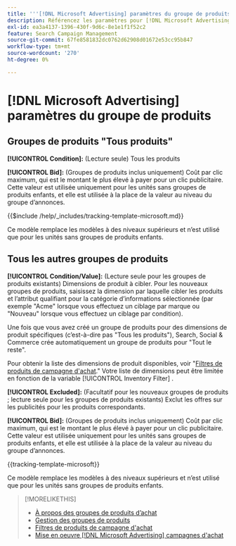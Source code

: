 ```yaml
---
title: '''[!DNL Microsoft Advertising] paramètres du groupe de produits'
description: Référencez les paramètres pour [!DNL Microsoft Advertising] des groupes de produits d’achat.
exl-id: ea3a4137-1396-430f-9d6c-8e1e1f1f52c2
feature: Search Campaign Management
source-git-commit: 67fe8581832dc0762d62908d01672e53cc95b847
workflow-type: tm+mt
source-wordcount: '270'
ht-degree: 0%

---
```


# [!DNL Microsoft Advertising] paramètres du groupe de produits

## Groupes de produits &quot;Tous produits&quot;

**[!UICONTROL Condition]:** (Lecture seule) Tous les produits

**[!UICONTROL Bid]:** (Groupes de produits inclus uniquement) Coût par clic maximum, qui est le montant le plus élevé à payer pour un clic publicitaire. Cette valeur est utilisée uniquement pour les unités sans groupes de produits enfants, et elle est utilisée à la place de la valeur au niveau du groupe d’annonces.

<!-- **[!UICONTROL Tracking Template]:** -->

{{$include /help/_includes/tracking-template-microsoft.md}}

Ce modèle remplace les modèles à des niveaux supérieurs et n’est utilisé que pour les unités sans groupes de produits enfants.

## Tous les autres groupes de produits

**[!UICONTROL Condition/Value]:** (Lecture seule pour les groupes de produits existants) Dimensions de produit à cibler. Pour les nouveaux groupes de produits, saisissez la dimension par laquelle cibler les produits et l’attribut qualifiant pour la catégorie d’informations sélectionnée (par exemple &quot;Acme&quot; lorsque vous effectuez un ciblage par marque ou &quot;Nouveau&quot; lorsque vous effectuez un ciblage par condition).

Une fois que vous avez créé un groupe de produits pour des dimensions de produit spécifiques (c’est-à-dire pas &quot;Tous les produits&quot;), Search, Social &amp; Commerce crée automatiquement un groupe de produits pour &quot;Tout le reste&quot;.

Pour obtenir la liste des dimensions de produit disponibles, voir &quot;[Filtres de produits de campagne d&#39;achat](/help/search-social-commerce/campaign-management/campaigns/shopping-campaign-product-filters.md).&quot; Votre liste de dimensions peut être limitée en fonction de la variable [!UICONTROL Inventory Filter] .

**[!UICONTROL Excluded]:** (Facultatif pour les nouveaux groupes de produits ; lecture seule pour les groupes de produits existants) Exclut les offres sur les publicités pour les produits correspondants.

**[!UICONTROL Bid]:** (Groupes de produits inclus uniquement) Coût par clic maximum, qui est le montant le plus élevé à payer pour un clic publicitaire. Cette valeur est utilisée uniquement pour les unités sans groupes de produits enfants, et elle est utilisée à la place de la valeur au niveau du groupe d’annonces.

<!-- **[!UICONTROL Tracking Template]:** -->

<!-- ExL can't handle the same include twice in the same file, so using a snippet for the second occurrence.

{{$include /help/_includes/tracking-template-microsoft.md}}
-->

{{tracking-template-microsoft}}

Ce modèle remplace les modèles à des niveaux supérieurs et n’est utilisé que pour les unités sans groupes de produits enfants.

>[!MORELIKETHIS]
>
>* [À propos des groupes de produits d’achat](product-group-about.md)
>* [Gestion des groupes de produits](product-group-manage.md)
>* [Filtres de produits de campagne d&#39;achat](/help/search-social-commerce/campaign-management/campaigns/shopping-campaign-product-filters.md)
>* [Mise en oeuvre [!DNL Microsoft Advertising] campagnes d&#39;achat](/help/search-social-commerce/campaign-management/special-campaign-types/microsoft-shopping-campaigns.md)
